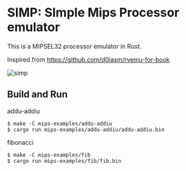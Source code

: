 # SIMP: SImple Mips Processor emulator

This is a MIPSEL32 processor emulator in Rust.

Inspired from https://github.com/d0iasm/rvemu-for-book

![simp](https://img.yysung.tw/img/c85e723792cc199a5aebaee154b09288a4b51891c438504b236508999221ed7d.jpg)

## Build and Run

addu-addiu
```
$ make -C mips-examples/addu-addiu
$ cargo run mips-examples/addu-addiu/addu-addiu.bin
```

fibonacci
```
$ make -C mips-examples/fib
$ cargo run mips-examples/fib/fib.bin
```

